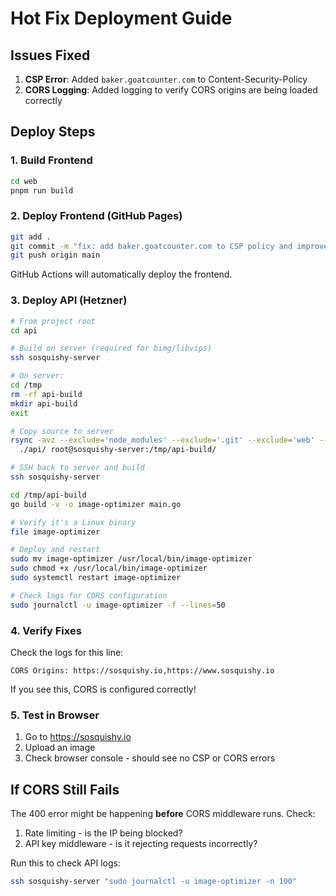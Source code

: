 # Hot Fix Deployment Guide

## Issues Fixed
1. **CSP Error**: Added `baker.goatcounter.com` to Content-Security-Policy
2. **CORS Logging**: Added logging to verify CORS origins are being loaded correctly

## Deploy Steps

### 1. Build Frontend
```bash
cd web
pnpm run build
```

### 2. Deploy Frontend (GitHub Pages)
```bash
git add .
git commit -m "fix: add baker.goatcounter.com to CSP policy and improve CORS logging"
git push origin main
```

GitHub Actions will automatically deploy the frontend.

### 3. Deploy API (Hetzner)
```bash
# From project root
cd api

# Build on server (required for bimg/libvips)
ssh sosquishy-server

# On server:
cd /tmp
rm -rf api-build
mkdir api-build
exit

# Copy source to server
rsync -avz --exclude='node_modules' --exclude='.git' --exclude='web' --exclude='data' \
  ./api/ root@sosquishy-server:/tmp/api-build/

# SSH back to server and build
ssh sosquishy-server

cd /tmp/api-build
go build -v -o image-optimizer main.go

# Verify it's a Linux binary
file image-optimizer

# Deploy and restart
sudo mv image-optimizer /usr/local/bin/image-optimizer
sudo chmod +x /usr/local/bin/image-optimizer
sudo systemctl restart image-optimizer

# Check logs for CORS configuration
sudo journalctl -u image-optimizer -f --lines=50
```

### 4. Verify Fixes

Check the logs for this line:
```
CORS Origins: https://sosquishy.io,https://www.sosquishy.io
```

If you see this, CORS is configured correctly!

### 5. Test in Browser
1. Go to https://sosquishy.io
2. Upload an image
3. Check browser console - should see no CSP or CORS errors

## If CORS Still Fails

The 400 error might be happening **before** CORS middleware runs. Check:
1. Rate limiting - is the IP being blocked?
2. API key middleware - is it rejecting requests incorrectly?

Run this to check API logs:
```bash
ssh sosquishy-server "sudo journalctl -u image-optimizer -n 100"
```
